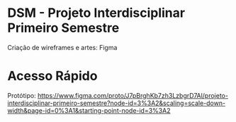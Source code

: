 # DSM - Projeto Interdisciplinar Primeiro Semestre
Criação de wireframes e artes: Figma

# Acesso Rápido
Protótipo: https://www.figma.com/proto/J7pBrghKb7zh3LzbgrD7Al/projeto-interdisciplinar-primeiro-semestre?node-id=3%3A2&scaling=scale-down-width&page-id=0%3A1&starting-point-node-id=3%3A2
